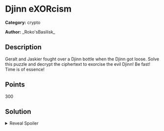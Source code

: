 # Djinn eXORcism 
**Category:** crypto

**Author:** \_Roko'sBasilisk\_

## Description

Geralt and Jaskier fought over a Djinn bottle when the Djinn got loose. Solve this puzzle and decrypt the ciphertext to exorcise the evil Djinn! Be fast! Time is of essence!

## Points
300

## Solution

<details>
 <summary>Reveal Spoiler</summary>

This challenge has a session timeout of 20 seconds and as a result participants must solve this challenge in an automated manner using pwntools. The first step of this challenge to solve the Proof-of-Work puzzle using bruteforce. Since the challenge title hints that the encryption used is simply a XOR operation, participants must attempt to recover the XOR key. The challenge generates random ciphertexts and asks the user to send the plaintext. The key observation here is that in case of a wrong decryption, the service sends the original plaintext. This can then be XORed with the given ciphertext to recover the key. Then the key can be used in the next attempt to find and send the plaintext to the service. When the plaintext is correct, the service will send back the flag.

A solution script `solve.py` is provided in the `setup` folder.

</details>

